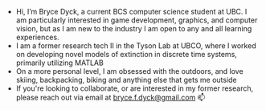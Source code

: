 - Hi, I’m Bryce Dyck, a current BCS computer science student at UBC. I am particularly interested in game development, graphics, and computer vision, but as I am new to the industry I am open to any and all learning experiences.
- I am a former research tech II in the Tyson Lab at UBCO, where I worked on developing novel models of extinction in discrete time systems, primarily utilizing MATLAB
- On a more personal level, I am obsessed with the outdoors, and love skiing, backpacking, biking and anything else that gets me outside
- If you're looking to collaborate, or are interested in my former research, please reach out via email at bryce.f.dyck@gmail.com 📫 

